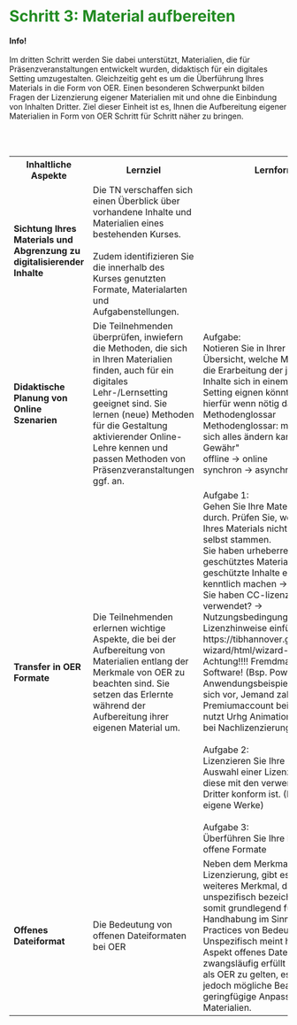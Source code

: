 <h1 style="color:#228b22">Schritt 3: Material aufbereiten</h1>

<div class="infobox">
  <p><i class="fa fa-info-circle" style="color:blue"></i>  <b>Info!</b>
    <br><br>
    Im dritten Schritt werden Sie dabei unterstützt, Materialien, die für Präsenzveranstaltungen entwickelt wurden, didaktisch für ein digitales Setting umzugestalten. Gleichzeitig geht es um die Überführung Ihres Materials in die Form von OER. Einen besonderen Schwerpunkt bilden Fragen der Lizenzierung eigener Materialien mit und ohne die Einbindung von Inhalten Dritter. Ziel dieser Einheit ist es, Ihnen die Aufbereitung eigener Materialien in Form von OER Schritt für Schritt näher zu bringen.
  </p>
</div>

<br><br>

<table id="normal">
  <tr>
    <th>Inhaltliche Aspekte</th>
    <th>Lernziel</th>
    <th>Lernformen</th>
  </tr>
  <tr>
    <td><b>Sichtung Ihres Materials und Abgrenzung zu digitalisierender Inhalte</b></td>
    <td>Die TN verschaffen sich einen Überblick über vorhandene Inhalte und Materialien eines bestehenden Kurses.<br><br>Zudem identifizieren Sie die innerhalb des Kurses genutzten Formate, Materialarten und Aufgabenstellungen.</td>
    <td></td>
  </tr>
  <tr>
    <td><b>Didaktische Planung von Online Szenarien</b></td>
    <td>Die Teilnehmenden überprüfen, inwiefern die Methoden, die sich in Ihren Materialien finden, auch für ein digitales Lehr-/Lernsetting geeignet sind. Sie lernen (neue) Methoden für die Gestaltung aktivierender Online-Lehre kennen und passen Methoden von Präsenzveranstaltungen ggf. an.</td>
    <td>Aufgabe:<br>
    Notieren Sie in Ihrer Materialien-Übersicht, welche Methoden sich für die Erarbeitung der jeweiligen Inhalte sich in einem digitalen Setting eignen könnten. Nutzen Sie hierfür wenn nötig das folgende Methodenglossar<br>
    Methodenglossar: mit Hinweis, dass sich alles ändern kann und "ohne Gewähr"<br>
    offline → online<br>
    synchron → asynchron</td>
  </tr>
  <tr>
    <td><b>Transfer in OER Formate</b></td>
    <td>Die Teilnehmenden erlernen wichtige Aspekte, die bei der Aufbereitung von Materialien entlang der Merkmale von OER zu beachten sind. Sie setzen das Erlernte während der Aufbereitung ihrer eigenen Material um. </td>
    <td>Aufgabe 1:<br>
    Gehen Sie Ihre Materialien grundlich durch. Prüfen Sie, welche Inhalte Ihres Materials nicht von Ihnen selbst stammen.<br>
    Sie haben urheberrechtlich geschütztes Material verwendet? → geschützte Inhalte ersetzen oder kenntlich machen → Zitation<br>
    Sie haben CC-lizenziertes Material verwendet? → Nutzungsbedingungen prüfen, Lizenzhinweise einfügen (TULLU)<br>
    https://tibhannover.gitlab.io/oer/oer-wizard/html/wizard-modal.html<br>
    Achtung!!!! Fremdmaterial bei Software! (Bsp. Powtoon) Anwendungsbeispiel: Stellen Sie sich vor, Jemand zahlt einen Premiumaccount bei Powtoon und nutzt Urhg Animationen/Designs → bei Nachlizenzierung.<br><br>
    Aufgabe 2:<br>
    Lizenzieren Sie Ihre Materialien → Auswahl einer Lizenz, Prüfung, ob diese mit den verwendeten Inhalten Dritter konform ist. (Lizenzhinweis eigene Werke)<br><br>
    Aufgabe 3:<br>
    Überführen Sie Ihre Materialien in offene Formate</td>
  </tr>
  <tr>
    <td><b>Offenes Dateiformat</b></td>
    <td>Die Bedeutung von offenen Dateiformaten bei OER</td>
    <td>Neben dem Merkmal der offenen Lizenzierung, gibt es noch eine weiteres Merkmal, das hier als unspezifisch bezeichnet wird und somit grundlegend für eine einfache Handhabung im Sinne einer OER-Practices von Bedeutung ist. Unspezifisch meint hier, dass der Aspekt offenes Dateiformat nicht zwangsläufig erfüllt sein muss, um als OER zu gelten, es erleichtert jedoch mögliche Bearbeitungen und geringfügige Anpassungen an den Materialien.</td>
  </tr>

